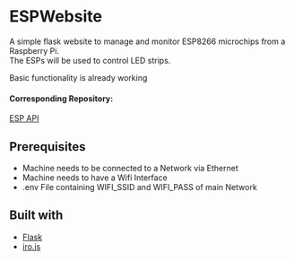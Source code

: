 # ESPWebsite
A simple flask website to manage and monitor ESP8266 microchips from a Raspberry Pi.\
The ESPs will be used to control LED strips.

Basic functionality is already working

#### Corresponding Repository:
[ESP API](https://github.com/marcleibold/ESPLED)

## Prerequisites
- Machine needs to be connected to a Network via Ethernet
- Machine needs to have a Wifi Interface
- .env File containing WIFI_SSID and WIFI_PASS of main Network

## Built with
- [Flask](https://flask.palletsprojects.com/)
- [iro.js](https://iro.js.org/)

